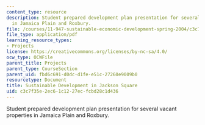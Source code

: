 ```yaml
---
content_type: resource
description: Student prepared development plan presentation for several vacant properties
  in Jamaica Plain and Roxbury.
file: /courses/11-947-sustainable-economic-development-spring-2004/c3c7f35e2ec61c1227ecfcbd28c1d436_finaljpndc.pdf
file_type: application/pdf
learning_resource_types:
- Projects
license: https://creativecommons.org/licenses/by-nc-sa/4.0/
ocw_type: OCWFile
parent_title: Projects
parent_type: CourseSection
parent_uid: fbd6c691-d0dc-d1fe-e51c-27260e9009b0
resourcetype: Document
title: Sustainable Development in Jackson Square
uid: c3c7f35e-2ec6-1c12-27ec-fcbd28c1d436
---
```

Student prepared development plan presentation for several vacant properties in Jamaica Plain and Roxbury.